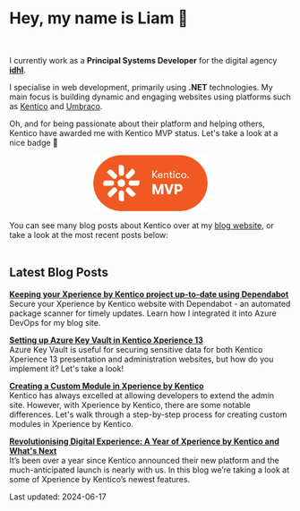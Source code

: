# Hey, my name is Liam 👋

<br/>

I currently work as a **Principal Systems Developer** for the digital agency **[idhl](https://www.idhlgroup.com/)**.

I specialise in web development, primarily using **.NET** technologies. My main focus is building dynamic and engaging websites using platforms such as [Kentico](https://www.kentico.com) and [Umbraco](https://umbraco.com/).

Oh, and for being passionate about their platform and helping others, Kentico have awarded me with Kentico MVP status. Let's take a look at a nice badge 👀

<div align="center">

[<img src="images/kentico-mvp.png" alt="Kentico MVP" width="204" height="100">](https://www.kentico.com/partners/mvp-program)

</div>

You can see many blog posts about Kentico over at my [blog website](https://www.goldfinch.me/), or take a look at the most recent posts below:<br/><br/>

## Latest Blog Posts

**[Keeping your Xperience by Kentico project up-to-date using Dependabot](https://www.goldfinch.me/blog/keeping-your-xperience-by-kentico-project-up-to-date-using-dependabot)**  
Secure your Xperience by Kentico website with Dependabot - an automated package scanner for timely updates. Learn how I integrated it into Azure DevOps for my blog site.


**[Setting up Azure Key Vault in Kentico Xperience 13](https://www.goldfinch.me/blog/setting-up-azure-key-vault-in-kentico-xperience-13)**  
Azure Key Vault is useful for securing sensitive data for both Kentico Xperience 13 presentation and administration websites, but how do you implement it? Let's take a look!


**[Creating a Custom Module in Xperience by Kentico](https://www.goldfinch.me/blog/creating-a-custom-module-in-xperience-by-kentico)**  
Kentico has always excelled at allowing developers to extend the admin site. However, with Xperience by Kentico, there are some notable differences. Let's walk through a step-by-step process for creating custom modules in Xperience by Kentico.


**[Revolutionising Digital Experience: A Year of Xperience by Kentico and What's Next](https://www.goldfinch.me/blog/revolutionising-digital-experience-a-year-of-xperience-by-kentico-and-what-s-next)**  
It’s been over a year since Kentico announced their new platform and the much-anticipated launch is nearly with us. In this blog we’re taking a look at some of Xperience by Kentico’s newest features.


Last updated: 2024-06-17

